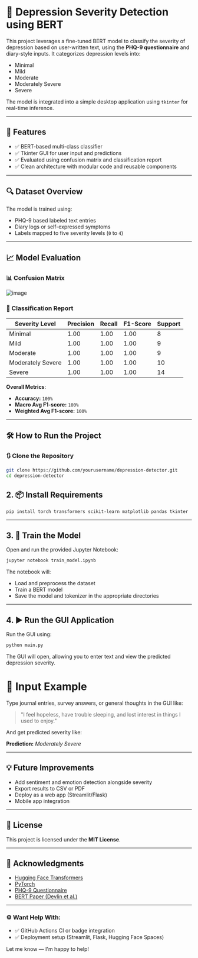 # 🧠 Depression Severity Detection using BERT

This project leverages a fine-tuned BERT model to classify the severity of depression based on user-written text, using the **PHQ-9 questionnaire** and diary-style inputs. It categorizes depression levels into:

- Minimal
- Mild
- Moderate
- Moderately Severe
- Severe

The model is integrated into a simple desktop application using `tkinter` for real-time inference.

---

## 🚀 Features

- ✅ BERT-based multi-class classifier
- ✅ Tkinter GUI for user input and predictions
- ✅ Evaluated using confusion matrix and classification report
- ✅ Clean architecture with modular code and reusable components

---

## 🔍 Dataset Overview

The model is trained using:
- PHQ-9 based labeled text entries
- Diary logs or self-expressed symptoms
- Labels mapped to five severity levels (`0` to `4`)

---

## 📈 Model Evaluation

### 📊 Confusion Matrix

![image](https://github.com/user-attachments/assets/7e00ddcd-ba9a-44e5-9e1f-4e66c2d8c22f)


### 🧾 Classification Report

| **Severity Level**    | **Precision** | **Recall** | **F1-Score** | **Support** |
|-----------------------|---------------|------------|--------------|-------------|
| Minimal               | 1.00          | 1.00       | 1.00         | 8           |
| Mild                  | 1.00          | 1.00       | 1.00         | 9           |
| Moderate              | 1.00          | 1.00       | 1.00         | 9           |
| Moderately Severe     | 1.00          | 1.00       | 1.00         | 10          |
| Severe                | 1.00          | 1.00       | 1.00         | 14          |

**Overall Metrics**:
- **Accuracy:** `100%`
- **Macro Avg F1-score:** `100%`
- **Weighted Avg F1-score:** `100%`

---

## 🛠️ How to Run the Project

### 🔃 Clone the Repository

```bash
git clone https://github.com/yourusername/depression-detector.git
cd depression-detector
```

## 2. 📦 Install Requirements

```bash
pip install torch transformers scikit-learn matplotlib pandas tkinter
````


---

## 3. 📓 Train the Model

Open and run the provided Jupyter Notebook:

```bash
jupyter notebook train_model.ipynb
```

The notebook will:

* Load and preprocess the dataset
* Train a BERT model
* Save the model and tokenizer in the appropriate directories

---

## 4. ▶️ Run the GUI Application

Run the GUI using:

```bash
python main.py
```

The GUI will open, allowing you to enter text and view the predicted depression severity.

# 🧠 Input Example

Type journal entries, survey answers, or general thoughts in the GUI like:

> "I feel hopeless, have trouble sleeping, and lost interest in things I used to enjoy."

And get predicted severity like:

**Prediction:** _Moderately Severe_

---

## 💡 Future Improvements

- Add sentiment and emotion detection alongside severity  
- Export results to CSV or PDF  
- Deploy as a web app (Streamlit/Flask)  
- Mobile app integration  

---

## 📜 License

This project is licensed under the **MIT License**.

---

## 🙏 Acknowledgments

- [Hugging Face Transformers](https://huggingface.co/transformers/)
- [PyTorch](https://pytorch.org/)
- [PHQ-9 Questionnaire](https://www.ncbi.nlm.nih.gov/pmc/articles/PMC1495268/)
- [BERT Paper (Devlin et al.)](https://arxiv.org/abs/1810.04805)

---

### ⚙️ Want Help With:

- ✅ GitHub Actions CI or badge integration  
- ✅ Deployment setup (Streamlit, Flask, Hugging Face Spaces)

Let me know — I'm happy to help!


